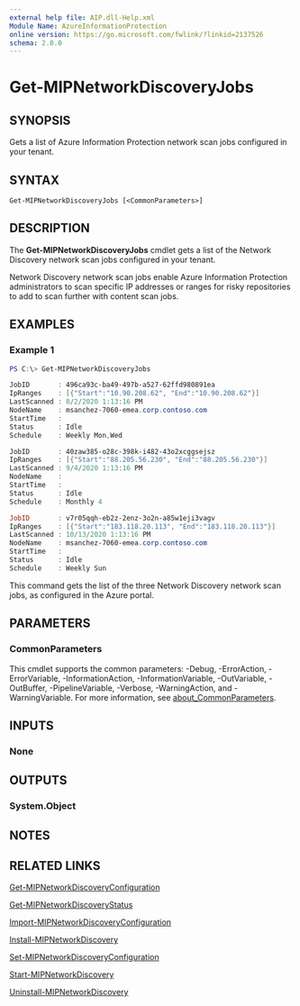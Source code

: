 ```yaml
---
external help file: AIP.dll-Help.xml
Module Name: AzureInformationProtection
online version: https://go.microsoft.com/fwlink/?linkid=2137526
schema: 2.0.0
---
```


# Get-MIPNetworkDiscoveryJobs

## SYNOPSIS
Gets a list of Azure Information Protection network scan jobs configured in your tenant.

## SYNTAX

```
Get-MIPNetworkDiscoveryJobs [<CommonParameters>]
```

## DESCRIPTION

The **Get-MIPNetworkDiscoveryJobs** cmdlet gets a list of the Network Discovery network scan jobs configured in your tenant.

Network Discovery network scan jobs enable Azure Information Protection administrators to scan specific IP addresses or ranges for risky repositories to add to scan further with content scan jobs.

## EXAMPLES

### Example 1
```powershell
PS C:\> Get-MIPNetworkDiscoveryJobs

JobID       : 496ca93c-ba49-497b-a527-62ffd980891ea
IpRanges    : [{"Start":"10.90.208.62", "End":"10.90.208.62"}]
LastScanned : 8/2/2020 1:13:16 PM
NodeName    : msanchez-7060-emea.corp.contoso.com
StartTime   : 
Status      : Idle
Schedule    : Weekly Mon,Wed 

JobID       : 40zaw385-o28c-398k-i482-43o2xcggsejsz
IpRanges    : [{"Start":"88.205.56.230", "End":"88.205.56.230"}]
LastScanned : 9/4/2020 1:13:16 PM
NodeName    : 
StartTime   : 
Status      : Idle
Schedule    : Monthly 4

JobID       : v7r05qqh-eb2z-2enz-3o2n-a85w1eji3vagv
IpRanges    : [{"Start":"183.118.20.113", "End":"183.118.20.113"}]
LastScanned : 10/13/2020 1:13:16 PM
NodeName    : msanchez-7060-emea.corp.contoso.com
StartTime   : 
Status      : Idle
Schedule    : Weekly Sun 
```

This command gets the list of the three Network Discovery network scan jobs, as configured in the Azure portal.

## PARAMETERS

### CommonParameters
This cmdlet supports the common parameters: -Debug, -ErrorAction, -ErrorVariable, -InformationAction, -InformationVariable, -OutVariable, -OutBuffer, -PipelineVariable, -Verbose, -WarningAction, and -WarningVariable. For more information, see [about_CommonParameters](/powershell/module/microsoft.powershell.core/about/about_commonparameters).

## INPUTS

### None

## OUTPUTS

### System.Object
## NOTES

## RELATED LINKS

[Get-MIPNetworkDiscoveryConfiguration](Get-MIPNetworkDiscoveryConfiguration.md)

[Get-MIPNetworkDiscoveryStatus](Get-MIPNetworkDiscoveryStatus.md)

[Import-MIPNetworkDiscoveryConfiguration](Import-MIPNetworkDiscoveryConfiguration.md)

[Install-MIPNetworkDiscovery](Install-MIPNetworkDiscovery.md)

[Set-MIPNetworkDiscoveryConfiguration](Set-MIPNetworkDiscoveryConfiguration.md)

[Start-MIPNetworkDiscovery](Start-MIPNetworkDiscovery.md)

[Uninstall-MIPNetworkDiscovery](Uninstall-MIPNetworkDiscovery.md)